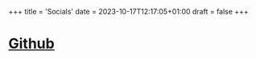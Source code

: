 +++
title = 'Socials'
date = 2023-10-17T12:17:05+01:00
draft = false
+++

# [**Github**](https://github.com/RaspBella)
